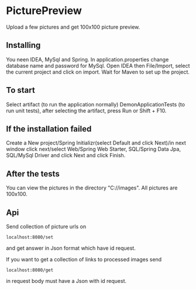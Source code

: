 # PicturePreview
Upload a few pictures and get 100x100 picture preview.
## Installing
You neen IDEA, MySql and Spring. 
In application.properties change database name and password for MySql.
Open IDEA then File/Import, select the current project and click on import.
Wait for Maven to set up the project.
## To start
Select artifact (to run the application normally) DemonApplicationTests (to run unit tests), after selecting the artifact, press Run or Shift + F10.
## If the installation failed
Create a New project/Spring Initializr(select Default and click Next)/in next window click next/select Web/Spring Web Starter, SQL/Spring Data Jpa, SQL/MySql Driver and click Next and click Finish.
## After the tests
You can view the pictures in the directory "C://images". All pictures are 100x100.
## Api 
Send collection of picture urls on 
```url
localhost:8080/set
```
and get answer in Json format which have id request.

If you want to get a collection of links to processed images send 
```url
localhost:8080/get 
```
in request body must have a Json with id request. 
